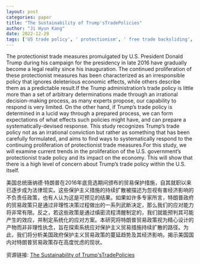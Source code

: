 ```yaml
---
layout: post
categories: paper
title: "The Sustainability of Trump'sTradePolicies"
author: "Ji Hyun Kang"
date: 2022-12-29
tags: ['US trade policy', ' protectionism', ' free trade backsliding', ' Trump', ' global trade', ' economic security', ' economic nationalism', ' balance of payments', ' merchandise trade deficit', ' current account deficit', ' US', ' Korea']
---
```


The protectionist trade measures promulgated by U.S. President Donald Trump during his campaign for the presidency in late 2016 have gradually become a legal reality since his inauguration. The continued proliferation of these protectionist measures has been characterized as an irresponsible policy that ignores deleterious economic effects, while others describe them as a predictable result.If the Trump administration’s trade policy is little more than a set of arbitrary determinations made through an irrational decision-making process, as many experts propose, our capability to respond is very limited. On the other hand, if Trump’s trade policy is determined in a lucid way through a prepared process, we can form expectations of what effects such policies might have, and can prepare a systematically-devised response. This study recognizes Trump’s trade policy not as an irrational conviction but rather as something that has been carefully formulated, and aims to find ways to systematically respond to the continuing proliferation of protectionist trade measures.For this study, we will examine current trends in the proliferation of the U.S. government’s protectionist trade policy and its impact on the economy. This will show that there is a high level of concern about Trump’s trade policy within the U.S. itself.

美国总统唐纳德·特朗普在2016年底竞选期间颁布的贸易保护措施，自其就职以来已逐步成为法律现实。这些保护主义措施的持续扩散被描述为忽视有害经济影响的不负责任政策，也有人认为这是可预见的结果。如果如许多专家所言，特朗普政府的贸易政策只是通过非理性决策过程做出的一系列武断决定，那么我们的应对能力将非常有限。反之，若这些政策是通过缜密流程清醒制定的，我们就能预判其可能产生的效应，并制定系统化的应对方案。本研究将特朗普贸易政策视为精心设计的产物而非非理性执念，旨在探索系统应对保护主义贸易措施持续扩散的路径。为此，我们将分析美国政府保护主义贸易政策的蔓延趋势及其经济影响，揭示美国国内对特朗普贸易政策存在高度忧虑的现状。

资源链接: [The Sustainability of Trump'sTradePolicies](https://papers.ssrn.com/sol3/papers.cfm?abstract_id=4199839)
